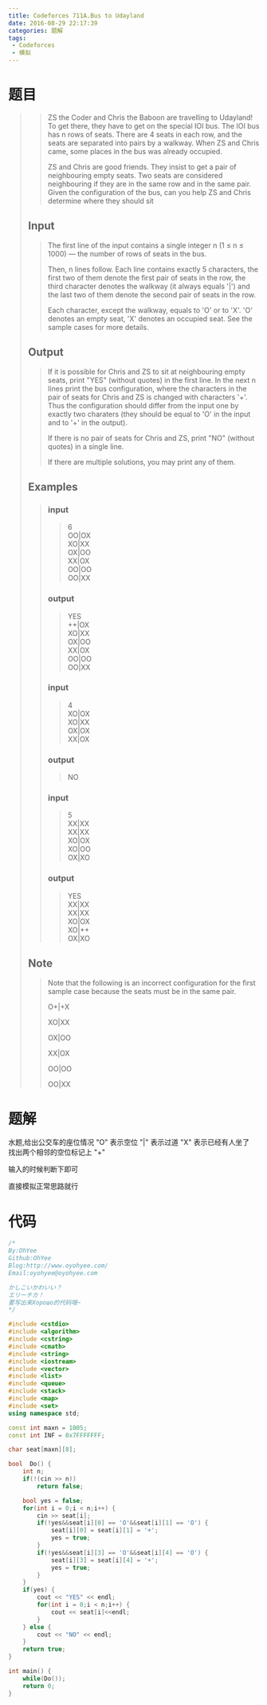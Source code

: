```yaml
---
title: Codeforces 711A.Bus to Udayland
date: 2016-08-29 22:17:39
categories: 题解
tags: 
 - Codeforces
 - 模拟
---
```

# 题目
>> ZS the Coder and Chris the Baboon are travelling to Udayland! To get there, they have to get on the special IOI bus. The IOI bus has n rows of seats. There are 4 seats in each row, and the seats are separated into pairs by a walkway. When ZS and Chris came, some places in the bus was already occupied.  
>>   
>> ZS and Chris are good friends. They insist to get a pair of neighbouring empty seats. Two seats are considered neighbouring if they are in the same row and in the same pair. Given the configuration of the bus, can you help ZS and Chris determine where they should sit   
>>   
>> <!--more-->  
> 
> ## Input  
>> The first line of the input contains a single integer n (1 ≤ n ≤ 1000) — the number of rows of seats in the bus.  
>>   
>> Then, n lines follow. Each line contains exactly 5 characters, the first two of them denote the first pair of seats in the row, the third character denotes the walkway (it always equals '|') and the last two of them denote the second pair of seats in the row.  
>>   
>> Each character, except the walkway, equals to 'O' or to 'X'. 'O' denotes an empty seat, 'X' denotes an occupied seat. See the sample cases for more details.  
>>   
> 
> ## Output  
>> If it is possible for Chris and ZS to sit at neighbouring empty seats, print "YES" (without quotes) in the first line. In the next n lines print the bus configuration, where the characters in the pair of seats for Chris and ZS is changed with characters '+'. Thus the configuration should differ from the input one by exactly two charaters (they should be equal to 'O' in the input and to '+' in the output).  
>>   
>> If there is no pair of seats for Chris and ZS, print "NO" (without quotes) in a single line.  
>>   
>> If there are multiple solutions, you may print any of them.  
>>   
> ## Examples  
>> ### input  
>>> 6  
>>> OO|OX  
>>> XO|XX  
>>> OX|OO  
>>> XX|OX  
>>> OO|OO  
>>> OO|XX  
>>  
>> ### output  
>>> YES  
>>> ++|OX  
>>> XO|XX  
>>> OX|OO  
>>> XX|OX  
>>> OO|OO  
>>> OO|XX  
>>  
>> ### input  
>>> 4  
>>> XO|OX  
>>> XO|XX  
>>> OX|OX  
>>> XX|OX  
>>  
>> ### output  
>>> NO  
>>  
>> ### input  
>>> 5  
>>> XX|XX  
>>> XX|XX  
>>> XO|OX  
>>> XO|OO  
>>> OX|XO  
>>  
>> ### output  
>>> YES  
>>> XX|XX  
>>> XX|XX  
>>> XO|OX  
>>> XO|++  
>>> OX|XO
>    
> ## Note  
>> Note that the following is an incorrect configuration for the first sample case because the seats must be in the same pair.  
>>   
>> O+|+X  
>>   
>> XO|XX  
>>   
>> OX|OO  
>>   
>> XX|OX  
>>   
>> OO|OO  
>>   
>> OO|XX  


# 题解

水题,给出公交车的座位情况 "O" 表示空位 "|" 表示过道 "X" 表示已经有人坐了  
找出两个相邻的空位标记上 "+"  

输入的时候判断下即可  

直接模拟正常思路就行  


# 代码
```cpp Bus to Udayland https://github.com/OhYee/sourcecode/tree/master/ACM 代码备份
/*
By:OhYee
Github:OhYee
Blog:http://www.oyohyee.com/
Email:oyohyee@oyohyee.com

かしこいかわいい？
エリーチカ！
要写出来Хорошо的代码哦~
*/

#include <cstdio>
#include <algorithm>
#include <cstring>
#include <cmath>
#include <string>
#include <iostream>
#include <vector>
#include <list>
#include <queue>
#include <stack>
#include <map>
#include <set>
using namespace std;

const int maxn = 1005;
const int INF = 0x7FFFFFFF;

char seat[maxn][8];

bool  Do() {
    int n;
    if(!(cin >> n))
        return false;

    bool yes = false;
    for(int i = 0;i < n;i++) {
        cin >> seat[i];
        if(!yes&&seat[i][0] == 'O'&&seat[i][1] == 'O') {
            seat[i][0] = seat[i][1] = '+';
            yes = true;
        }
        if(!yes&&seat[i][3] == 'O'&&seat[i][4] == 'O') {
            seat[i][3] = seat[i][4] = '+';
            yes = true;
        }
    }
    if(yes) {
        cout << "YES" << endl;
        for(int i = 0;i < n;i++) {
            cout << seat[i]<<endl;
        }
    } else {
        cout << "NO" << endl;
    }
    return true;
}

int main() {
    while(Do());
    return 0;
}
```
